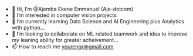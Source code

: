 - 👋 Hi, I’m @Ajemba Ekene Emmanuel (Aje-dotcom)
- 👀 I’m interested in computer vision projects 
- 🌱 I’m currently learning Data Science and AI Engineering plus Analytics with python...
- 💞️ I’m looking to collaborate on ML related teamwork and idea to improve my leaning ability for greater acheivement...
- 📫 How to reach me yourengr@gmail.com

<!---
Aje-dotcom/Aje-dotcom is a ✨ special ✨ repository because its `README.md` (this file) appears on your GitHub profile.
You can click the Preview link to take a look at your changes.
--->
